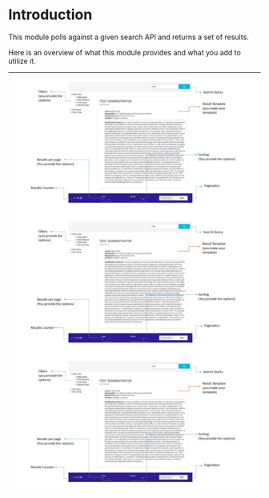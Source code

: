 # Introduction

This module polls against a given search API and returns a set of results.

Here is an overview of what this module provides and what you add to utilize it.

| ![](/assets/search-master.jpg)![](/docs/search-master.jpg)![](https://raw.githubusercontent.com/arowshan/react-search/master/docs/images/search-master.jpg) |
| :--- |




